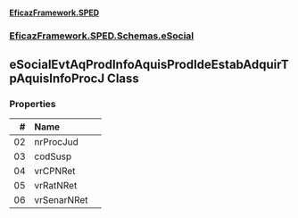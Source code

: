 #### [EficazFramework.SPED](EficazFrameworkSPED.md 'EficazFramework SPED')
### [EficazFramework.SPED.Schemas.eSocial](EficazFramework.SPED.Schemas.eSocial.md 'EficazFramework.SPED.Schemas.eSocial')

## eSocialEvtAqProdInfoAquisProdIdeEstabAdquirTpAquisInfoProcJ Class
### Properties

| # | Name | |
| ---: | :--- | :--- |
| 02 | nrProcJud |  |
| 03 | codSusp |  |
| 04 | vrCPNRet |  |
| 05 | vrRatNRet |  |
| 06 | vrSenarNRet |  |
